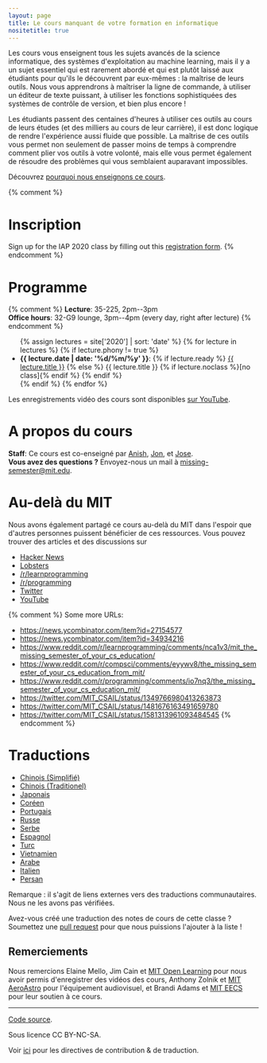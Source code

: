 ```yaml
---
layout: page
title: Le cours manquant de votre formation en informatique
nositetitle: true
---
```


Les cours vous enseignent tous les sujets avancés de la science informatique, des systèmes d'exploitation au machine learning, mais il y a un sujet essentiel qui est rarement abordé et qui est plutôt laissé aux étudiants pour qu'ils le découvrent par eux-mêmes : la maîtrise de leurs outils. Nous vous apprendrons à maîtriser la ligne de commande, à utiliser un éditeur de texte puissant, à utiliser les fonctions sophistiquées des systèmes de contrôle de version, et bien plus encore !

Les étudiants passent des centaines d'heures à utiliser ces outils au cours de leurs études (et des milliers au cours de leur carrière), il est donc logique de rendre l'expérience aussi fluide que possible. La maîtrise de ces outils vous permet non seulement de passer moins de temps à comprendre comment plier vos outils à votre volonté, mais elle vous permet également de résoudre des problèmes qui vous semblaient auparavant impossibles.

Découvrez [pourquoi nous enseignons ce cours]({{site.baseurl}}/about/).

{% comment %}
# Inscription

Sign up for the IAP 2020 class by filling out this [registration form](https://forms.gle/TD1KnwCSV52qexVt9).
{% endcomment %}

# Programme

{% comment %}
**Lecture**: 35-225, 2pm--3pm<br>
**Office hours**: 32-G9 lounge, 3pm--4pm (every day, right after lecture)
{% endcomment %}

<ul>
{% assign lectures = site['2020'] | sort: 'date' %}
{% for lecture in lectures %}
    {% if lecture.phony != true %}
        <li>
        <strong>{{ lecture.date | date: '%d/%m/%y' }}</strong>:
        {% if lecture.ready %}
            <a href="{{site.baseurl}}/{{ lecture.url }}">{{ lecture.title }}</a>
        {% else %}
            {{ lecture.title }} {% if lecture.noclass %}[no class]{% endif %}
        {% endif %}
        </li>
    {% endif %}
{% endfor %}
</ul>

Les enregistrements vidéo des cours sont disponibles [sur YouTube](https://www.youtube.com/playlist?list=PLyzOVJj3bHQuloKGG59rS43e29ro7I57J).

# A propos du cours

**Staff**: Ce cours est co-enseigné par [Anish](https://www.anishathalye.com/), [Jon](https://thesquareplanet.com/), et [Jose](http://josejg.com/).<br>
**Vous avez des questions ?** Envoyez-nous un mail à [missing-semester@mit.edu](mailto:missing-semester@mit.edu).

# Au-delà du MIT

Nous avons également partagé ce cours au-delà du MIT dans l'espoir que d'autres personnes puissent bénéficier de ces ressources. Vous pouvez trouver des articles et des discussions sur

 - [Hacker News](https://news.ycombinator.com/item?id=22226380)
 - [Lobsters](https://lobste.rs/s/ti1k98/missing_semester_your_cs_education_mit)
 - [/r/learnprogramming](https://www.reddit.com/r/learnprogramming/comments/eyagda/the_missing_semester_of_your_cs_education_mit/)
 - [/r/programming](https://www.reddit.com/r/programming/comments/eyagcd/the_missing_semester_of_your_cs_education_mit/)
 - [Twitter](https://twitter.com/jonhoo/status/1224383452591509507)
 - [YouTube](https://www.youtube.com/playlist?list=PLyzOVJj3bHQuloKGG59rS43e29ro7I57J)

{% comment %}
Some more URLs:

- https://news.ycombinator.com/item?id=27154577
- https://news.ycombinator.com/item?id=34934216
- https://www.reddit.com/r/learnprogramming/comments/nca1v3/mit_the_missing_semester_of_your_cs_education/
- https://www.reddit.com/r/compsci/comments/eyywv8/the_missing_semester_of_your_cs_education_from_mit/
- https://www.reddit.com/r/programming/comments/io7nq3/the_missing_semester_of_your_cs_education_mit/
- https://twitter.com/MIT_CSAIL/status/1349766980413263873
- https://twitter.com/MIT_CSAIL/status/1481676163491659780
- https://twitter.com/MIT_CSAIL/status/1581313961093484545
{% endcomment %}

# Traductions

- [Chinois (Simplifié)](https://missing-semester-cn.github.io/)
- [Chinois (Traditionel)](https://missing-semester-zh-hant.github.io/)
- [Japonais](https://missing-semester-jp.github.io/)
- [Coréen](https://missing-semester-kr.github.io/)
- [Portugais](https://missing-semester-pt.github.io/)
- [Russe](https://missing-semester-rus.github.io/)
- [Serbe](https://netboxify.com/missing-semester/)
- [Espagnol](https://missing-semester-esp.github.io/)
- [Turc](https://missing-semester-tr.github.io/)
- [Vietnamien](https://missing-semester-vn.github.io/)
- [Arabe](https://missing-semester-ar.github.io/)
- [Italien](https://missing-semester-it.github.io/)
- [Persan](https://missing-semester-fa.github.io/)

Remarque : il s'agit de liens externes vers des traductions communautaires. Nous ne les avons pas vérifiées.

Avez-vous créé une traduction des notes de cours de cette classe ? Soumettez une [pull request](https://github.com/missing-semester/missing-semester/pulls) pour que nous puissions l'ajouter à la liste !

## Remerciements

Nous remercions Elaine Mello, Jim Cain et [MIT Open
Learning](https://openlearning.mit.edu/) pour nous avoir permis d'enregistrer des vidéos des cours, Anthony Zolnik et [MIT
AeroAstro](https://aeroastro.mit.edu/) pour l'équipement audiovisuel, et Brandi Adams et [MIT EECS](https://www.eecs.mit.edu/) pour leur soutien à ce cours.

---

<div class="small center">
<p><a href="https://github.com/missing-semester/missing-semester">Code source</a>.</p>
<p>Sous licence CC BY-NC-SA.</p>
<p>Voir <a href="/license/">ici</a> pour les directives de contribution &amp; de traduction.</p>
</div>